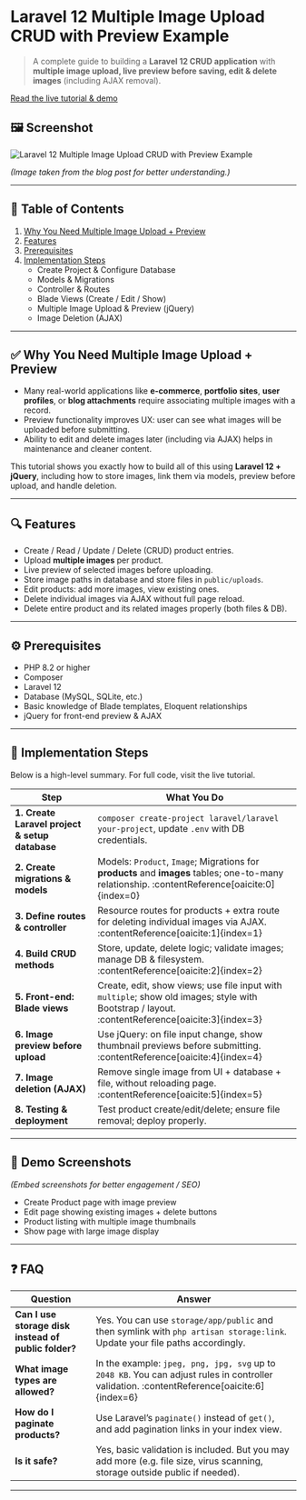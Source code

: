 # Laravel 12 Multiple Image Upload CRUD with Preview Example

> A complete guide to building a **Laravel 12 CRUD application** with **multiple image upload, live preview before saving, edit & delete images** (including AJAX removal). 

[Read the live tutorial & demo](https://itstuffsolutiotions.io/laravel-12-multiple-image-upload-crud-with-preview-example/)  

## 🖼️ Screenshot

![Laravel 12 Multiple Image Upload CRUD with Preview Example](https://itstuffsolutiotions.io/wp-content/uploads/2025/09/laravel-12-multiple-image-list-page.webp)

*(Image taken from the blog post for better understanding.)*  

---

## 🧭 Table of Contents

1. [Why You Need Multiple Image Upload + Preview](#why-you-need-multiple-image-upload--preview)  
2. [Features](#features)  
3. [Prerequisites](#prerequisites)  
4. [Implementation Steps](#implementation-steps)  
   - Create Project & Configure Database  
   - Models & Migrations  
   - Controller & Routes  
   - Blade Views (Create / Edit / Show)  
   - Multiple Image Upload & Preview (jQuery)  
   - Image Deletion (AJAX)  


---

## ✅ Why You Need Multiple Image Upload + Preview

- Many real-world applications like **e-commerce**, **portfolio sites**, **user profiles**, or **blog attachments** require associating multiple images with a record.  
- Preview functionality improves UX: user can see what images will be uploaded before submitting.  
- Ability to edit and delete images later (including via AJAX) helps in maintenance and cleaner content.  

This tutorial shows you exactly how to build all of this using **Laravel 12 + jQuery**, including how to store images, link them via models, preview before upload, and handle deletion.

---

## 🔍 Features

- Create / Read / Update / Delete (CRUD) product entries.  
- Upload **multiple images** per product.  
- Live preview of selected images before uploading.  
- Store image paths in database and store files in `public/uploads`.  
- Edit products: add more images, view existing ones.  
- Delete individual images via AJAX without full page reload.  
- Delete entire product and its related images properly (both files & DB).  

---

## ⚙️ Prerequisites

- PHP 8.2 or higher  
- Composer  
- Laravel 12  
- Database (MySQL, SQLite, etc.)  
- Basic knowledge of Blade templates, Eloquent relationships  
- jQuery for front-end preview & AJAX  

---

## 🔨 Implementation Steps

Below is a high-level summary. For full code, visit the live tutorial.

| Step | What You Do |
|------|-------------|
| **1. Create Laravel project & setup database** | `composer create-project laravel/laravel your-project`, update `.env` with DB credentials. |
| **2. Create migrations & models** | Models: `Product`, `Image`; Migrations for **products** and **images** tables; one-to-many relationship. :contentReference[oaicite:0]{index=0} |
| **3. Define routes & controller** | Resource routes for products + extra route for deleting individual images via AJAX. :contentReference[oaicite:1]{index=1} |
| **4. Build CRUD methods** | Store, update, delete logic; validate images; manage DB & filesystem. :contentReference[oaicite:2]{index=2} |
| **5. Front-end: Blade views** | Create, edit, show views; use file input with `multiple`; show old images; style with Bootstrap / layout. :contentReference[oaicite:3]{index=3} |
| **6. Image preview before upload** | Use jQuery: on file input change, show thumbnail previews before submitting. :contentReference[oaicite:4]{index=4} |
| **7. Image deletion (AJAX)** | Remove single image from UI + database + file, without reloading page. :contentReference[oaicite:5]{index=5} |
| **8. Testing & deployment** | Test product create/edit/delete; ensure file removal; deploy properly. |

---

## 📸 Demo Screenshots

*(Embed screenshots for better engagement / SEO)*

- Create Product page with image preview  
- Edit page showing existing images + delete buttons  
- Product listing with multiple image thumbnails  
- Show page with large image display  

---


## ❓ FAQ

| Question | Answer |
|----------|--------|
| **Can I use storage disk instead of public folder?** | Yes. You can use `storage/app/public` and then symlink with `php artisan storage:link`. Update your file paths accordingly. |
| **What image types are allowed?** | In the example: `jpeg, png, jpg, svg` up to `2048 KB`. You can adjust rules in controller validation. :contentReference[oaicite:6]{index=6} |
| **How do I paginate products?** | Use Laravel’s `paginate()` instead of `get()`, and add pagination links in your index view. |
| **Is it safe?** | Yes, basic validation is included. But you may add more (e.g. file size, virus scanning, storage outside public if needed). |

---
